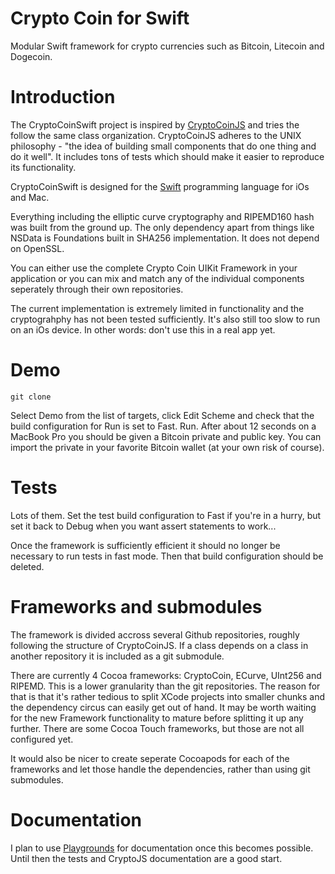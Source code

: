 Crypto Coin for Swift
=======
Modular Swift framework for crypto currencies such as Bitcoin, Litecoin and Dogecoin.

Introduction
============
The CryptoCoinSwift project is inspired by [CryptoCoinJS](http://cryptocoinjs.com) and tries the follow the same class organization. CryptoCoinJS adheres to the UNIX philosophy - "the idea of building small components that do one thing and do it well". It includes tons of tests which should make it easier to reproduce its functionality.

CryptoCoinSwift is designed for the [Swift](https://developer.apple.com/swift/) programming language for iOs and Mac. 

Everything including the elliptic curve cryptography and RIPEMD160 hash was built from the ground up. The only dependency apart from things like NSData is Foundations built in SHA256 implementation. It does not depend on OpenSSL.

You can either use the complete Crypto Coin UIKit Framework in your application or you can mix and match any of the individual components seperately through their own repositories. 

The current implementation is extremely limited in functionality and the cryptograhphy has not been tested sufficiently. It's also still too slow to run on an iOs device. In other words: don't use this in a real app yet. 

Demo
====
  
    git clone 
  
Select Demo from the list of targets, click Edit Scheme and check that the build configuration for Run is set to Fast. Run. After about 12 seconds on a MacBook Pro you should be given a Bitcoin private and public key. You can import the private in your favorite Bitcoin wallet (at your own risk of course).

Tests
=====
Lots of them. Set the test build configuration to Fast if you're in a hurry, but set it back to Debug when you want assert statements to work...

Once the framework is sufficiently efficient it should no longer be necessary to run tests in fast mode. Then that build configuration should be deleted.

Frameworks and submodules
=========================
The framework is divided accross several Github repositories, roughly following the structure of CryptoCoinJS. If a class depends on a class in another repository it is included as a git submodule. 

There are currently 4 Cocoa frameworks: CryptoCoin, ECurve, UInt256 and RIPEMD. This is a lower granularity than the git repositories. The reason for that is that it's rather tedious to split XCode projects into smaller chunks and the dependency circus can easily get out of hand. It may be worth waiting for the new Framework functionality to mature before splitting it up any further. There are some Cocoa Touch frameworks, but those are not all configured yet. 

It would also be nicer to create seperate Cocoapods for each of the frameworks and let those handle the dependencies, rather than using git submodules.

Documentation
=============
I plan to use [Playgrounds](https://developer.apple.com/library/prerelease/ios/recipes/xcode_help-source_editor/ExploringandEvaluatingSwiftCodeinaPlayground/ExploringandEvaluatingSwiftCodeinaPlayground.html) for documentation once this becomes possible. Until then the tests and CryptoJS documentation are a good start.
